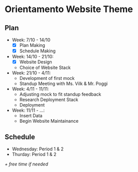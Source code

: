 # Orientamento Website Theme

## Plan

- Week: 7/10 - 14/10
  - [x] Plan Making
  - [x] Schedule Making
- Week: 14/10 - 21/10:
  - [x] Website Design
  - Choice of Website Stack
- Week: 21/10 - 4/11:
  - Development of first mock
  - Standup Meeting with Ms. Vilk & Mr. Poggi
- Week: 4/11 - 11/11:
  - Adjusting mock to fit standup feedback
  - Research Deployment Stack
  - Deployment
- Week: 11/11 - ...:
  - Insert Data
  - Begin Website Maintainance

## Schedule

- Wednesday: Period 1 & 2
- Thurday: Period 1 & 2

_+ free time if needed_
